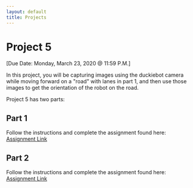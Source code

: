 ```yaml
---
layout: default
title: Projects
---
```


# Project 5
[Due Date: Monday, March 23, 2020 @ 11:59 P.M.]  

In this project, you will be capturing images using the duckiebot camera while moving forward on a "road" with lanes in part 1, and then use those images to get the orientation of the robot on the road.  

Project 5 has two parts:  
## Part 1  
Follow the instructions and complete the assignment found here: [Assignment Link](https://colab.research.google.com/drive/1jVnM0Jj3m4UqQiet2XQkdXPK_of7XWqw)  

## Part 2  
Follow the instructions and complete the assignment found here: [Assignment Link](https://colab.research.google.com/drive/1uStmRjtLrofyELRzbJNJKvDZoqwCifg2)
